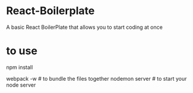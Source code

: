 # React-Boilerplate
A basic React BoilerPlate that allows you to start coding at once

# to use
npm install 

webpack -w  # to bundle the files together
nodemon server  # to start your node server
